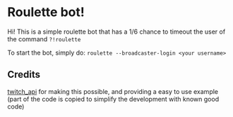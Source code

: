 # Roulette bot!
Hi! This is a simple roulette bot that has a 1/6 chance to timeout the user of the command `?!roulette`

To start the bot, simply do:
`roulette --broadcaster-login <your username>`

## Credits
[twitch_api](https://github.com/twitch-rs/twitch_api/blob/main/examples/chatbot/src/main.rs) for making this possible, and providing a easy to use example (part of the code is copied to simplify the development with known good code)
